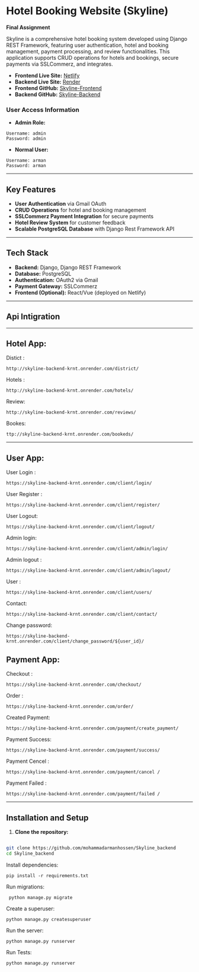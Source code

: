 # Hotel Booking Website (Skyline)

**Final Assignment**

Skyline is a comprehensive hotel booking system developed using Django REST Framework, featuring user authentication, hotel and booking management, payment processing, and review functionalities. This application supports CRUD operations for hotels and bookings, secure payments via SSLCommerz, and integrates.

- **Frontend Live Site:** [Netlify](https://skyline-frontend.netlify.app/)
- **Backend Live Site:** [Render](https://skyline-backend-krnt.onrender.com/)
- **Frontend GitHub:** [Skyline-Frontend](https://github.com/mohammadarmanhossen/Skyline_frontend)
- **Backend GitHub:** [Skyline-Backend](https://github.com/mohammadarmanhossen/Skyline_backend)

### User Access Information
- **Admin Role:**
```
Username: admin
Password: admin
```

- **Normal User:**
```
Username: arman
Password: arman
```
---

## Key Features
- **User Authentication** via Gmail OAuth
- **CRUD Operations** for hotel and booking management
- **SSLCommerz Payment Integration** for secure payments
- **Hotel Review System** for customer feedback
- **Scalable PostgreSQL Database** with Django Rest Framework API

---

## Tech Stack
- **Backend:** Django, Django REST Framework
- **Database:** PostgreSQL
- **Authentication:** OAuth2 via Gmail
- **Payment Gateway:** SSLCommerz
- **Frontend (Optional):** React/Vue (deployed on Netlify)

---



## Api Intigration

---
Hotel App:
---
Distict :
```
http://skyline-backend-krnt.onrender.com/district/

```
Hotels :
```
http://skyline-backend-krnt.onrender.com/hotels/
```

Review:
```
http://skyline-backend-krnt.onrender.com/reviews/
```
Bookes:
```
ttp://skyline-backend-krnt.onrender.com/bookeds/
```

---
User App:
---
User Login :
```
https://skyline-backend-krnt.onrender.com/client/login/
```
User Register :
```
https://skyline-backend-krnt.onrender.com/client/register/
```

User Logout:
```
https://skyline-backend-krnt.onrender.com/client/logout/
```
Admin login:
```
https://skyline-backend-krnt.onrender.com/client/admin/login/
```
Admin logout :
```
https://skyline-backend-krnt.onrender.com/client/admin/logout/
```

User :
```
https://skyline-backend-krnt.onrender.com/client/users/
```
Contact:
```
https://skyline-backend-krnt.onrender.com/client/contact/
```
Change password:
```
https://skyline-backend-krnt.onrender.com/client/change_password/${user_id}/
```


Payment App:
---
Checkout :
```
https://skyline-backend-krnt.onrender.com/checkout/

```
Order :
```
https://skyline-backend-krnt.onrender.com/order/
```

Created Payment:
```
https://skyline-backend-krnt.onrender.com/payment/create_payment/
```
Payment Success:
```
https://skyline-backend-krnt.onrender.com/payment/success/
```
Payment Cencel :
```
https://skyline-backend-krnt.onrender.com/payment/cancel /
```
Payment Failed :
```
https://skyline-backend-krnt.onrender.com/payment/failed /
```

---
## Installation and Setup

1. **Clone the repository:**
 ```bash
 
git clone https://github.com/mohammadarmanhossen/Skyline_backend
cd Skyline_backend
```

Install dependencies:
```
pip install -r requirements.txt

```
Run migrations:
```
 python manage.py migrate
```

Create a superuser:
```
python manage.py createsuperuser
```
Run the server:
```
python manage.py runserver
```

Run Tests:

```
python manage.py runserver
```
